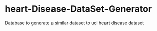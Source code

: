 # heart-Disease-DataSet-Generator
Database to generate a similar dataset to uci heart disease dataset
